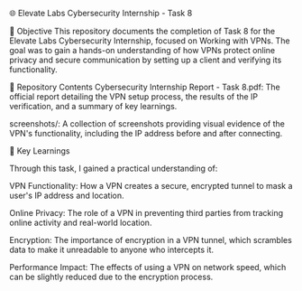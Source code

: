 🌐 Elevate Labs Cybersecurity Internship - Task 8

🎯 Objective
This repository documents the completion of Task 8 for the Elevate Labs Cybersecurity Internship, focused on Working with VPNs. The goal was to gain a hands-on understanding of how VPNs protect online privacy and secure communication by setting up a client and verifying its functionality.

📂 Repository Contents
Cybersecurity Internship Report - Task 8.pdf: The official report detailing the VPN setup process, the results of the IP verification, and a summary of key learnings.

screenshots/: A collection of screenshots providing visual evidence of the VPN's functionality, including the IP address before and after connecting.

📝 Key Learnings

Through this task, I gained a practical understanding of:


VPN Functionality: How a VPN creates a secure, encrypted tunnel to mask a user's IP address and location.




Online Privacy: The role of a VPN in preventing third parties from tracking online activity and real-world location.


Encryption: The importance of encryption in a VPN tunnel, which scrambles data to make it unreadable to anyone who intercepts it.


Performance Impact: The effects of using a VPN on network speed, which can be slightly reduced due to the encryption process.
